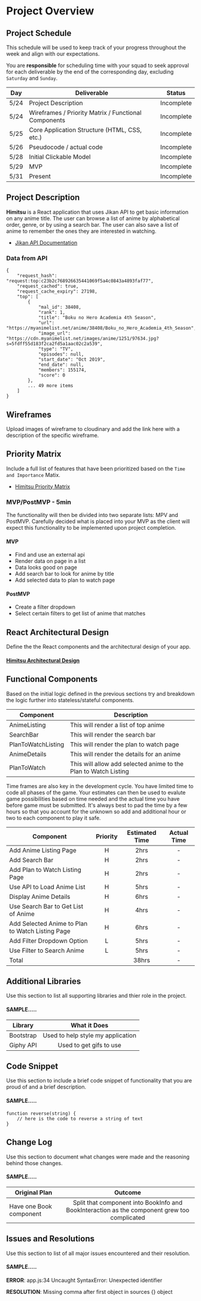 # Project Overview

## Project Schedule

This schedule will be used to keep track of your progress throughout the week and align with our expectations.  

You are **responsible** for scheduling time with your squad to seek approval for each deliverable by the end of the corresponding day, excluding `Saturday` and `Sunday`.

| Day | Deliverable | Status
|---|---| ---|
|5/24| Project Description | Incomplete
|5/24| Wireframes / Priority Matrix / Functional Components | Incomplete
|5/25| Core Application Structure (HTML, CSS, etc.) | Incomplete
|5/26| Pseudocode / actual code | Incomplete
|5/28| Initial Clickable Model  | Incomplete
|5/29| MVP | Incomplete
|5/31| Present | Incomplete


## Project Description

**Himitsu** is a React application that uses Jikan API to get basic information on any anime title. The user can browse a list of anime by alphabetical order, genre, or by using a search bar. The user can also save a list of anime to remember the ones they are interested in watching.

<!-- - [Himitsu - React Application]() -->
- [Jikan API Documentation](https://jikan.moe/)

### Data from API
```
{
    "request_hash": "request:top:c23b2c768926635441069f5a4c0843a4893faf77",
    "request_cached": true,
    "request_cache_expiry": 27198,
    "top": [
        {
            "mal_id": 38408,
            "rank": 1,
            "title": "Boku no Hero Academia 4th Season",
            "url": "https://myanimelist.net/anime/38408/Boku_no_Hero_Academia_4th_Season",
            "image_url": "https://cdn.myanimelist.net/images/anime/1251/97634.jpg?s=5fdff55d183f2ca2fd5a1aac02c2a539",
            "type": "TV",
            "episodes": null,
            "start_date": "Oct 2019",
            "end_date": null,
            "members": 155174,
            "score": 0
        },
		... 49 more items
	]
}
```

## Wireframes

Upload images of wireframe to cloudinary and add the link here with a description of the specific wireframe.

<!-- - [Himitsu Homepage]()
- [Himitsu Plan to Watch Page]() -->

## Priority Matrix

Include a full list of features that have been prioritized based on the `Time and Importance` Matix.

- [Himitsu Priority Matrix](https://res.cloudinary.com/chizakura/image/upload/v1558712248/Project%202/Project_2_Priority_Matrix.jpg)

### MVP/PostMVP - 5min

The functionality will then be divided into two separate lists: MPV and PostMVP.  Carefully decided what is placed into your MVP as the client will expect this functionality to be implemented upon project completion.

#### MVP 

- Find and use an external api
- Render data on page in a list
- Data looks good on page
- Add search bar to look for anime by title
- Add selected data to plan to watch page

#### PostMVP 

- Create a filter dropdown
- Select certain filters to get list of anime that matches

## React Architectural Design

Define the the React components and the architectural design of your app.

#### [Himitsu Architectural Design](https://res.cloudinary.com/chizakura/image/upload/v1558712248/Project%202/Project_2_React_Architectural_Design.jpg)

## Functional Components

Based on the initial logic defined in the previous sections try and breakdown the logic further into stateless/stateful components.

| Component | Description |
| --- | --- |
| AnimeListing | This will render a list of top anime |
| SearchBar | This will render the search bar |
| PlanToWatchListing | This will render the plan to watch page |
| AnimeDetails | This will render the details for an anime |
| PlanToWatch | This will allow add selected anime to the Plan to Watch Listing |


Time frames are also key in the development cycle. You have limited time to code all phases of the game. Your estimates can then be used to evalute game possibilities based on time needed and the actual time you have before game must be submitted. It's always best to pad the time by a few hours so that you account for the unknown so add and additional hour or two to each component to play it safe.

| Component | Priority | Estimated Time | Actual Time |
| --- | :---: |  :---: | :---: |
| Add Anime Listing Page | H | 2hrs | - |
| Add Search Bar | H | 2hrs | - |
| Add Plan to Watch Listing Page | H | 2hrs | - |
| Use API to Load Anime List | H | 5hrs | - |
| Display Anime Details | H | 6hrs | - |
| Use Search Bar to Get List of Anime | H | 4hrs| - |
| Add Selected Anime to Plan to Watch Listing Page | H | 6hrs | - |
| Add Filter Dropdown Option | L | 5hrs | - |
| Use Filter to Search Anime | L | 5hrs | - |
| Total |  | 38hrs | - |

## Additional Libraries
 Use this section to list all supporting libraries and thier role in the project.
 
 #### SAMPLE.....
| Library | What it Does |
| --- | :---: |
| Bootstrap | Used to help style my application |
| Giphy API | Used to get gifs to use |

## Code Snippet

Use this section to include a brief code snippet of functionality that you are proud of and a brief description.

#### SAMPLE.....
```
function reverse(string) {
	// here is the code to reverse a string of text
}
```

## Change Log
 Use this section to document what changes were made and the reasoning behind those changes.

#### SAMPLE.....
| Original Plan | Outcome |
| --- | :---: |
| Have one Book component | Split that component into BookInfo and BookInteraction as the component grew too complicated |

## Issues and Resolutions
 Use this section to list of all major issues encountered and their resolution.

#### SAMPLE.....
**ERROR**: app.js:34 Uncaught SyntaxError: Unexpected identifier

**RESOLUTION**: Missing comma after first object in sources {} object